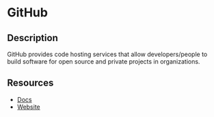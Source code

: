 # GitHub

## Description
GitHub provides code hosting services that allow developers/people to build software for open source and private projects in organizations.

## Resources
* [Docs](https://docs.github.com/en/rest)
* [Website](github.com)